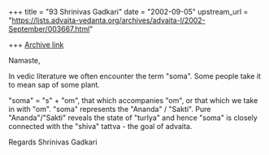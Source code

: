 +++
title = "93 Shrinivas Gadkari"
date = "2002-09-05"
upstream_url = "https://lists.advaita-vedanta.org/archives/advaita-l/2002-September/003667.html"

+++
[Archive link](https://lists.advaita-vedanta.org/archives/advaita-l/2002-September/003667.html)

Namaste,

In vedic literature we often encounter the term "soma".
Some people take it to mean sap of some plant.

"soma" = "s" + "om", that which accompanies "om", or
that which we take in with "om". "soma" represents the
"Ananda" / "Sakti". Pure "Ananda"/"Sakti" reveals the
state of "turIya" and hence "soma" is closely connected
with the "shiva" tattva - the goal of advaita.

Regards
Shrinivas Gadkari

